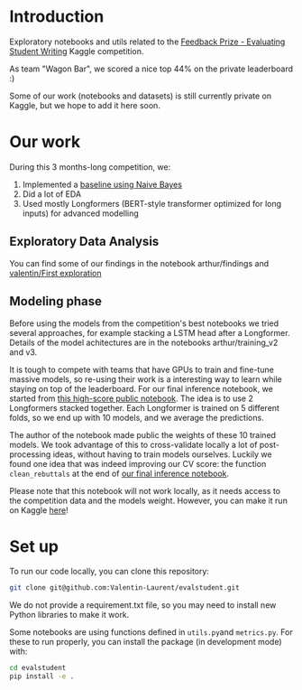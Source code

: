 # Introduction
Exploratory notebooks and utils related to the [Feedback Prize - Evaluating Student Writing](https://kaggle.com/c/feedback-prize-2021) Kaggle competition.

As team "Wagon Bar", we scored a nice top 44% on the private leaderboard :)

Some of our work (notebooks and datasets) is still currently private on Kaggle, but we hope to add it here soon.

# Our work
During this 3 months-long competition, we:
1. Implemented a [baseline using Naive Bayes](https://github.com/Valentin-Laurent/evalstudent/blob/master/notebooks/valentin/bayesline-submission.ipynb)
2. Did a lot of EDA
2. Used mostly Longformers (BERT-style transformer optimized for long inputs) for advanced modelling

## Exploratory Data Analysis
You can find some of our findings in the notebook arthur/findings and [valentin/First exploration](https://github.com/Valentin-Laurent/evalstudent/blob/master/notebooks/valentin/First%20exploration.ipynb)

## Modeling phase 
Before using the models from the competition's best notebooks we tried several approaches, for example stacking a LSTM head after a Longformer. Details of the model achitectures are in the notebooks arthur/training_v2 and v3.

It is tough to compete with teams that have GPUs to train and fine-tune massive models, so re-using their work is a interesting way to learn while staying on top of the leaderboard. For our final inference notebook, we started from [this high-score public notebook](https://www.kaggle.com/code/abhishek/two-longformers-are-better-than-1). The idea is to use 2 Longformers stacked together. Each Longformer is trained on 5 different folds, so we end up with 10 models, and we average the predictions.

The author of the notebook made public the weights of these 10 trained models. We took advantage of this to cross-validate locally a lot of post-processing ideas, without having to train models ourselves. Luckily we found one idea that was indeed improving our CV score: the function `clean_rebuttals` at the end of [our final inference notebook](https://github.com/Valentin-Laurent/evalstudent/blob/master/notebooks/two-longformers-inference.ipynb).

Please note that this notebook will not work locally, as it needs access to the competition data and the models weight. However, you can make it run on Kaggle [here](https://www.kaggle.com/code/valentinlaurent2/two-longformers-inference/data)!

# Set up
To run our code locally, you can clone this repository:
```bash
git clone git@github.com:Valentin-Laurent/evalstudent.git
```

We do not provide a requirement.txt file, so you may need to install new Python libraries to make it work.

Some notebooks are using functions defined in `utils.py`and `metrics.py`. For these to run properly, you can install the package (in development mode) with:

```bash
cd evalstudent
pip install -e .
```
